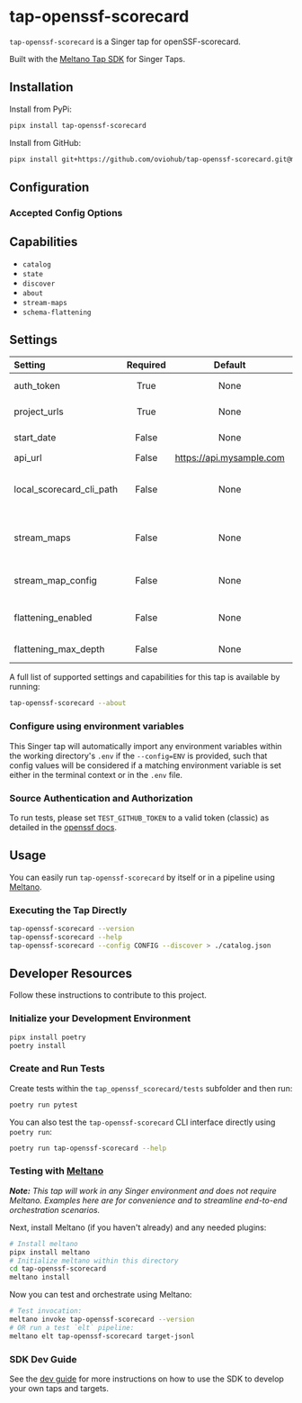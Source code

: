 # tap-openssf-scorecard

`tap-openssf-scorecard` is a Singer tap for openSSF-scorecard.

Built with the [Meltano Tap SDK](https://sdk.meltano.com) for Singer Taps.

## Installation

Install from PyPi:

```bash
pipx install tap-openssf-scorecard
```

Install from GitHub:

```bash
pipx install git+https://github.com/oviohub/tap-openssf-scorecard.git@main
```

## Configuration

### Accepted Config Options

## Capabilities

* `catalog`
* `state`
* `discover`
* `about`
* `stream-maps`
* `schema-flattening`

## Settings

| Setting             | Required | Default | Description |
|:--------------------|:--------:|:-------:|:------------|
| auth_token          | True     | None    | The token to authenticate against the API service |
| project_urls        | True     | None    | Project urls (eg. https://github.com/meltano/sdk |
| start_date          | False    | None    | The earliest record date to sync |
| api_url             | False    | https://api.mysample.com | The url for the API service |
| local_scorecard_cli_path| False| None    | Path to your locally installed version of the scorecard CLI. The tap uses a docker version by default. |
| stream_maps         | False    | None    | Config object for stream maps capability. For more information check out [Stream Maps](https://sdk.meltano.com/en/latest/stream_maps.html). |
| stream_map_config   | False    | None    | User-defined config values to be used within map expressions. |
| flattening_enabled  | False    | None    | 'True' to enable schema flattening and automatically expand nested properties. |
| flattening_max_depth| False    | None    | The max depth to flatten schemas. |

A full list of supported settings and capabilities for this
tap is available by running:

```bash
tap-openssf-scorecard --about
```

### Configure using environment variables

This Singer tap will automatically import any environment variables within the working directory's
`.env` if the `--config=ENV` is provided, such that config values will be considered if a matching
environment variable is set either in the terminal context or in the `.env` file.

### Source Authentication and Authorization

To run tests, please set `TEST_GITHUB_TOKEN` to a valid token (classic) as detailed in the
[openssf docs](https://github.com/ossf/scorecard/blob/main/README.md#authentication).

## Usage

You can easily run `tap-openssf-scorecard` by itself or in a pipeline using [Meltano](https://meltano.com/).

### Executing the Tap Directly

```bash
tap-openssf-scorecard --version
tap-openssf-scorecard --help
tap-openssf-scorecard --config CONFIG --discover > ./catalog.json
```

## Developer Resources

Follow these instructions to contribute to this project.

### Initialize your Development Environment

```bash
pipx install poetry
poetry install
```

### Create and Run Tests

Create tests within the `tap_openssf_scorecard/tests` subfolder and
  then run:

```bash
poetry run pytest
```

You can also test the `tap-openssf-scorecard` CLI interface directly using `poetry run`:

```bash
poetry run tap-openssf-scorecard --help
```

### Testing with [Meltano](https://www.meltano.com)

_**Note:** This tap will work in any Singer environment and does not require Meltano.
Examples here are for convenience and to streamline end-to-end orchestration scenarios._

Next, install Meltano (if you haven't already) and any needed plugins:

```bash
# Install meltano
pipx install meltano
# Initialize meltano within this directory
cd tap-openssf-scorecard
meltano install
```

Now you can test and orchestrate using Meltano:

```bash
# Test invocation:
meltano invoke tap-openssf-scorecard --version
# OR run a test `elt` pipeline:
meltano elt tap-openssf-scorecard target-jsonl
```

### SDK Dev Guide

See the [dev guide](https://sdk.meltano.com/en/latest/dev_guide.html) for more instructions on how to use the SDK to
develop your own taps and targets.
